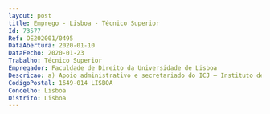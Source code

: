```yaml
--- 
layout: post
title: Emprego - Lisboa - Técnico Superior
Id: 73577
Ref: OE202001/0495
DataAbertura: 2020-01-10
DataFecho: 2020-01-23
Trabalho: Técnico Superior
Empregador: Faculdade de Direito da Universidade de Lisboa
Descricao: a) Apoio administrativo e secretariado do ICJ – Instituto de Cooperação Jurídica da FDUL b) Conceção e apoio na celebração de protocolos de cooperação e acompanhamento da respetiva execução c) Organização e acompanhamento das atividades de cooperação d) Prestação de apoio na relação institucional com parceiros e entidades financiadoras da cooperação e) Preparação de documentos internos, designadamente do plano anual de atividades, do orçamento e do relatório anual de atividades do ICJ f) Prestação de apoio e incentivo à realização de conferências, seminários e eventos g) Prestação de apoio à publicação de obras científicas h) Acompanhamento do desenvolvimento das bibliotecas jurídicas de instituições universitárias parceiras da FDUL i) Receção de estudantes originários de instituições parceiras, aquando as suas deslocações à Faculdade de Direito da Universidade de Lisboa, a fim de frequentarem cursos ou realizarem estágios de investigação j) Recolha e tratamento de dados relativos às atividades do ICJ k) Elaboração de manuais de procedimentos l) Criação de conteúdos para a Página da FDUL e redes sociais.
CodigoPostal: 1649-014 LISBOA
Concelho: Lisboa
Distrito: Lisboa
--- 
```

